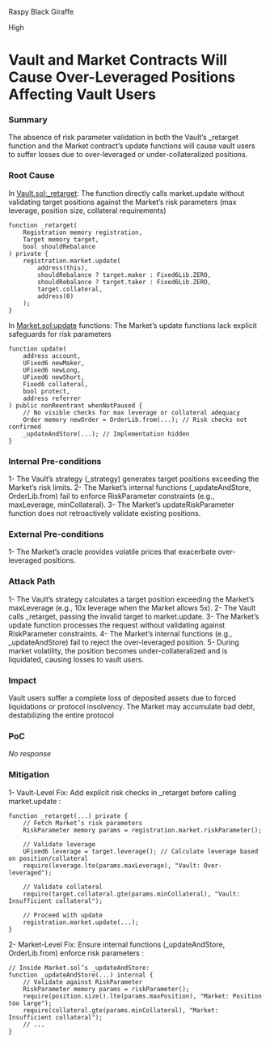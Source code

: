 Raspy Black Giraffe

High

# Vault and Market Contracts Will Cause Over-Leveraged Positions Affecting Vault Users

### Summary

The absence of risk parameter validation in both the Vault’s _retarget function and the Market contract’s update functions will cause vault users to suffer losses due to over-leveraged or under-collateralized positions.

### Root Cause

In [Vault.sol:_retarget](https://github.com/sherlock-audit/2025-01-perennial-v2-4-update/blob/a77aaa94d3b3a9725e4474428bc0a18ca2fde3b4/perennial-v2/packages/vault/contracts/Vault.sol#L479-L491):
The function directly calls market.update without validating target positions against the Market’s risk parameters (max leverage, position size, collateral requirements)
```solidity 
function _retarget(
    Registration memory registration,
    Target memory target,
    bool shouldRebalance
) private {
    registration.market.update(
        address(this),
        shouldRebalance ? target.maker : Fixed6Lib.ZERO,
        shouldRebalance ? target.taker : Fixed6Lib.ZERO,
        target.collateral,
        address(0)
    );
}
```
In [Market.sol:update](https://github.com/sherlock-audit/2025-01-perennial-v2-4-update/blob/a77aaa94d3b3a9725e4474428bc0a18ca2fde3b4/perennial-v2/packages/core/contracts/Market.sol#L283-L315) functions:
The Market’s update functions lack explicit safeguards for risk parameters
```solidity 
function update(
    address account,
    UFixed6 newMaker,
    UFixed6 newLong,
    UFixed6 newShort,
    Fixed6 collateral,
    bool protect,
    address referrer
) public nonReentrant whenNotPaused {
    // No visible checks for max leverage or collateral adequacy
    Order memory newOrder = OrderLib.from(...); // Risk checks not confirmed
    _updateAndStore(...); // Implementation hidden
}
```



### Internal Pre-conditions

1- The Vault’s strategy (_strategy) generates target positions exceeding the Market’s risk limits.
2- The Market’s internal functions (_updateAndStore, OrderLib.from) fail to enforce RiskParameter constraints (e.g., maxLeverage, minCollateral).
3- The Market’s updateRiskParameter function does not retroactively validate existing positions.

### External Pre-conditions

1- The Market’s oracle provides volatile prices that exacerbate over-leveraged positions.

### Attack Path

1- The Vault’s strategy calculates a target position exceeding the Market’s maxLeverage (e.g., 10x leverage when the Market allows 5x).
2- The Vault calls _retarget, passing the invalid target to market.update.
3- The Market’s update function processes the request without validating against RiskParameter constraints.
4- The Market’s internal functions (e.g., _updateAndStore) fail to reject the over-leveraged position.
5- During market volatility, the position becomes under-collateralized and is liquidated, causing losses to vault users.

### Impact

Vault users suffer a complete loss of deposited assets due to forced liquidations or protocol insolvency. The Market may accumulate bad debt, destabilizing the entire protocol

### PoC

_No response_

### Mitigation

1- Vault-Level Fix: Add explicit risk checks in _retarget before calling market.update :
```solidity 
function _retarget(...) private {
    // Fetch Market’s risk parameters
    RiskParameter memory params = registration.market.riskParameter();
    
    // Validate leverage
    UFixed6 leverage = target.leverage(); // Calculate leverage based on position/collateral
    require(leverage.lte(params.maxLeverage), "Vault: Over-leveraged");
    
    // Validate collateral
    require(target.collateral.gte(params.minCollateral), "Vault: Insufficient collateral");
    
    // Proceed with update
    registration.market.update(...);
}
```
2- Market-Level Fix: Ensure internal functions (_updateAndStore, OrderLib.from) enforce risk parameters : 
```solidity
// Inside Market.sol’s _updateAndStore:
function _updateAndStore(...) internal {
    // Validate against RiskParameter
    RiskParameter memory params = riskParameter();
    require(position.size().lte(params.maxPosition), "Market: Position too large");
    require(collateral.gte(params.minCollateral), "Market: Insufficient collateral");
    // ...
}
```